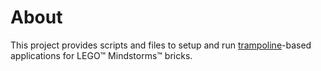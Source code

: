 About
=====

This project provides scripts and files to setup and run [trampoline][]-based
applications for LEGO&trade; Mindstorms&trade; bricks.

[trampoline]: http://trampoline.rts-software.org/
	"Trampoline open-source real-time operating system." 
